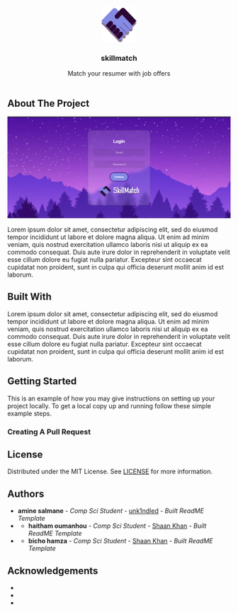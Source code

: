 <br/>
<p align="center">
  <a href="https://github.com/unk1ndled/SkillMatching">
    <img src="front-skillmatch/src/images/Logo.png" alt="Logo" width="80" height="80">
  </a>

  <h3 align="center">skillmatch</h3>

  <p align="center">
    Match your resumer with job offers
    <br/>
    <br/>
  </p>
</p>



## About The Project

![Screen Shot](screenshots/login.png)

Lorem ipsum dolor sit amet, consectetur adipiscing elit, sed do eiusmod tempor incididunt ut labore et dolore magna aliqua. Ut enim ad minim veniam, quis nostrud exercitation ullamco laboris nisi ut aliquip ex ea commodo consequat. Duis aute irure dolor in reprehenderit in voluptate velit esse cillum dolore eu fugiat nulla pariatur. Excepteur sint occaecat cupidatat non proident, sunt in culpa qui officia deserunt mollit anim id est laborum.

## Built With

Lorem ipsum dolor sit amet, consectetur adipiscing elit, sed do eiusmod tempor incididunt ut labore et dolore magna aliqua. Ut enim ad minim veniam, quis nostrud exercitation ullamco laboris nisi ut aliquip ex ea commodo consequat. Duis aute irure dolor in reprehenderit in voluptate velit esse cillum dolore eu fugiat nulla pariatur. Excepteur sint occaecat cupidatat non proident, sunt in culpa qui officia deserunt mollit anim id est laborum.

## Getting Started

This is an example of how you may give instructions on setting up your project locally.
To get a local copy up and running follow these simple example steps.

### Creating A Pull Request



## License

Distributed under the MIT License. See [LICENSE](https://github.com/unk1ndled/SkillMatching/blob/main/LICENSE.md) for more information.

## Authors

*   **amine salmane** - *Comp Sci Student* - [unk1ndled](https://github.com/unk1ndled) - *Built ReadME Template*
* * **haitham oumanhou** - *Comp Sci Student* - [Shaan Khan](https://github.com/ShaanCoding/) - *Built ReadME Template*
* * **bicho hamza** - *Comp Sci Student* - [Shaan Khan](https://github.com/ShaanCoding/) - *Built ReadME Template*

## Acknowledgements

* []()
* []()
* []()

